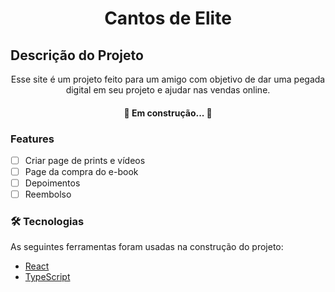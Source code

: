 <h1 align="center">Cantos de Elite</h1>

## Descrição do Projeto
<p align="center">Esse site é um projeto feito para um amigo com objetivo de dar uma pegada digital em seu projeto e ajudar nas vendas online.</p>

<h4 align="center"> 
	🚧  Em construção...  🚧
</h4>

### Features

- [ ] Criar page de prints e vídeos
- [ ] Page da compra do e-book
- [ ] Depoimentos
- [ ] Reembolso

### 🛠 Tecnologias

As seguintes ferramentas foram usadas na construção do projeto:

- [React](https://pt-br.reactjs.org/)
- [TypeScript](https://www.typescriptlang.org/)
